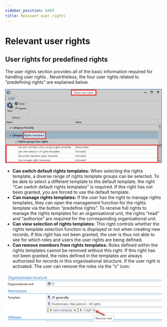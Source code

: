 ```yaml
---
sidebar_position: 6469
title: Relevant user rights
---
```


# Relevant user rights

## User rights for predefined rights

The user rights section provides all of the basic information required for handling user rights . Nevertheless, the four user rights related to “predefining rights” are explained below.

![global user rights](../../../../../../../../../static/images/PasswordSecure_9.2/Content/Resources/Images/relevant_user_rights_1-en.png "global user rights")

* **Can switch default rights templates:** When selecting the rights template, a diverse range of rights template groups can be selected. To be able to select a different template to the default template, the right “Can switch default rights templates” is required. If this right has not been granted, you are forced to use the default template.
* **Can manage rights templates:** If the user has the right to manage rights templates, they can open the management function for the rights template via the button “predefine rights”. To receive full rights to manage the rights templates for an organisational unit, the rights “read” and “authorize” are required for the corresponding organisational unit.
* **Can view selection of rights templates:** This right controls whether the rights template selection function is displayed or not when creating new records. If this right has not been granted, the user is thus not able to see for which roles and users the user rights are being defined.
* **Can remove members from rights templates:** Roles defined within the rights templates cannot be removed without this right. If this right has not been granted, the roles defined in the templates are always authorized for records in this organisational structure. If the user right is activated: The user can remove the roles via the “x” icon:

![Permissions](../../../../../../../../../static/images/PasswordSecure_9.2/Content/Resources/Images/relevant_user_rights_2-en.png "Permissions")